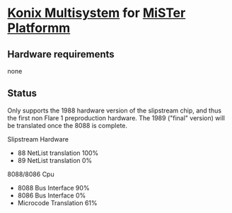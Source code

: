 # [Konix Multisystem](https://konixmultisystem.co.uk/) for [MiSTer Platformm](https://github.com/MiSTer-devel/Main_MiSTer/wiki)


## Hardware requirements
none

## Status

Only supports the 1988 hardware version of the slipstream chip, and thus the first non Flare 1 preproduction hardware.
The 1989 ("final" version) will be translated once the 8088 is complete.

Slipstream Hardware
- 88 NetList translation 100%
- 89 NetList translation 0%

8088/8086 Cpu
- 8088 Bus Interface 90%
- 8086 Bus Interface 0%
- Microcode Translation 61%

